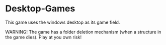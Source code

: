 # Desktop-Games
This game uses the windows desktop as its game field.

WARNING!
The game has a folder deletion mechanism (when a structure in the game dies). Play at you own risk!
